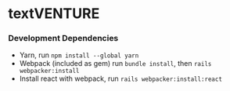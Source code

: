 # textVENTURE

### Development Dependencies
- Yarn, run `npm install --global yarn`
- Webpack (included as gem) run `bundle install`, then `rails webpacker:install`
- Install react with webpack, run `rails webpacker:install:react`

